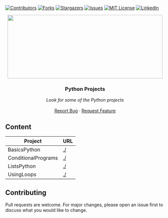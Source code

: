 [![Contributors][contributors-shield]][contributors-url]
[![Forks][forks-shield]][forks-url]
[![Stargazers][stars-shield]][stars-url]
[![Issues][issues-shield]][issues-url]
[![MIT License][license-shield]][license-url]
[![LinkedIn][linkedin-shield]][linkedin-url]


<p align="center">
  <img src="https://i.imgur.com/3GmPd7O.png" width="490" height="200">

  <h3 align="center">Python Projects</h3>

  <p align="center">
        <em>Look for some of the Python projects</em>
    <br /><br />
    <a href="https://github.com/MiguelCF06/WebDevelopment_Projects/issues">Report Bug</a>
    ·
    <a href="https://github.com/MiguelCF06/WebDevelopment_Projects/issues">Request Feature</a>
  </p>
</p>


## Content

| Project  | URL |
| ------------- | ------------- |
| BasicsPython  | [./]()  |
| ConditionalPrograms  | [./]()  |
| ListsPython  | [./]()  |
| UsingLoops  |[./]()  |

## Contributing
Pull requests are welcome. For major changes, please open an issue first to discuss what you would like to change.



[contributors-shield]: https://img.shields.io/github/contributors/MiguelCF06/PythonProjects?style=flat-square
[contributors-url]: https://github.com/MiguelCF06/PythonProjects/graphs/contributors
[forks-shield]: https://img.shields.io/github/forks/MiguelCF06/PythonProjects.svg?style=flat-square
[forks-url]: https://github.com/MiguelCF06/PythonProjects/network/members
[stars-shield]: https://img.shields.io/github/stars/MiguelCF06/PythonProjects.svg?style=flat-square
[stars-url]: https://github.com/MiguelCF06/PythonProjects/stargazers
[issues-shield]: https://img.shields.io/github/issues/MiguelCF06/PythonProjects?style=flat-square
[issues-url]: https://github.com/MiguelCF06/PythonProjects/issues
[license-shield]: https://img.shields.io/github/license/MiguelCF06/PythonProjects?style=flat-square
[license-url]: https://github.com/MiguelCF06/PythonProjects/blob/master/LICENSE
[linkedin-shield]: https://img.shields.io/badge/-LinkedIn-black.svg?style=flat-square&logo=linkedin&colorB=555
[linkedin-url]: https://www.linkedin.com/in/miguel-cipamocha/
